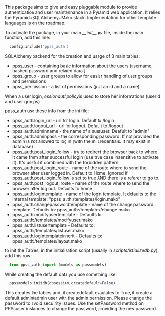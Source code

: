 This package aims to give and easy pluggable module to provide authentication and user maintennance in a Pyramid web application.
It relies the Pyramid+SQLAlchemy+Mako stack. Implementation for other template languages is on the roadmap.

To activate the package, in your main *\_\_init\_\_.py* file, inside the main function, add this line: 
```python
  config.include('ppss_auth')
```


SQLAlchemy backend for the creation and usage of 3 main tables:
- ppss_user - containing basic information about the users (username, hashed password and related data )
- ppss_group - user groups to allow for easier handling of user groups and permissions
- ppss_permission - a list of permissions (just an id and a name)

When a user login, *essionauthpolicy*is used to store her informations (userid and user groups)

ppss_auth use these info from the ini file:

- ppss_auth.login_url - url for login. Default to /login
- ppss_auth.logout_url - url for logout. Default to /logout
- ppss_auth.adminname - the name of a sueruser. Deafult to "admin"
- ppss_auth.adminpass - the corresponding password. If not provided the admin is not allowed to log in (with the ini credentials. It may exist in database)
- ppss_auth.post_login_follow - try to redirect the browser back to where it came from after successful login (use true case insensitive to activate it). It's useful if combined with the forbidden pattern
- ppss_auth.post_login_route - name of the route where to send the browser after user logged in. Default to Home. Ignored if ppss_auth.post_login_follow is set to true AND there is a referer to go to.
- ppss_auth.post_logout_route - name of the route where to send the browser after log out. Defaults to home
- ppss_auth.logintemplate - name of the login template. It defaults to the internal template: "ppss_auth:/templates/login.mako"
- ppss_auth.changepasswordtemplate - name of the change password template. Defaults to: ppss_auth:/templates/change.mako
- ppss_auth.modifyusertemplate - Defaults to: ppss_auth:/templates/modifyuser.mako
- ppss_auth.listusertemplate - Defaults to: ppss_auth:/templates/listuser.mako
- ppss_auth.logintemplateinherit - Defaults to: ppss_auth:/templates/layout.mako


to init the Tables, in the initialization script (usually in *scripts/intializedb.py*), add this row:
```python
  from ppss_auth import (models as ppssmodels)
```

While creating the default data you use something like:
```python
  ppssmodels.initdb(dbsession,createdefault=False)
```

This creates the tables and, if createdefault evaulates to True, it create a default admin/admin user with the admin permission. 
Please change the password to avoid secuirity issues.
Use the setPassword method on PPSsuser instances to change the password, providing the new password.